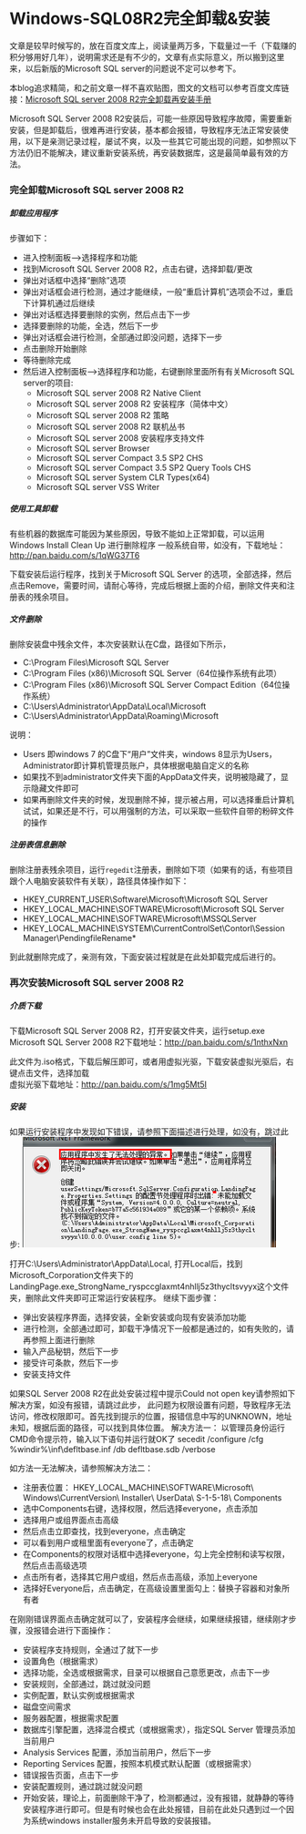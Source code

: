 # Windows-SQL08R2完全卸载&安装
文章是较早时候写的，放在百度文库上，阅读量两万多，下载量过一千（下载赚的积分够用好几年），说明需求还是有不少的，文章有点实际意义，所以搬到这里来，以后新版的Microsoft SQL server的问题说不定可以参考下。

本blog追求精简，和之前文章一样不喜欢贴图，图文的文档可以参考百度文库链接：[Microsoft SQL server 2008 R2完全卸载再安装手册](https://wenku.baidu.com/view/8f4eaf58cfc789eb172dc8c5)

Microsoft SQL Server 2008 R2安装后，可能一些原因导致程序故障，需要重新安装，但是卸载后，很难再进行安装，基本都会报错，导致程序无法正常安装使用，以下是亲测记录过程，屡试不爽，以及一些其它可能出现的问题，如参照以下方法仍旧不能解决，建议重新安装系统，再安装数据库，这是最简单最有效的方法。
### 完全卸载Microsoft SQL server 2008 R2
##### 卸载应用程序
步骤如下：
- 进入控制面板-->选择程序和功能
- 找到Microsoft SQL Server 2008 R2，点击右键，选择卸载/更改
- 弹出对话框中选择“删除”选项
- 弹出对话框会进行检测，通过才能继续，一般“重启计算机”选项会不过，重启下计算机通过后继续
- 弹出对话框选择要删除的实例，然后点击下一步
- 选择要删除的功能，全选，然后下一步
- 弹出对话框会进行检测，全部通过即没问题，选择下一步
- 点击删除开始删除
- 等待删除完成
- 然后进入控制面板-->选择程序和功能，右键删除里面所有有关Microsoft SQL server的项目:
    - Microsoft SQL server 2008 R2 Native Client
    - Microsoft SQL server 2008 R2 安装程序（简体中文）
    - Microsoft SQL server 2008 R2 策略
    - Microsoft SQL server 2008 R2 联机丛书
    - Microsoft SQL server 2008 安装程序支持文件
    - Microsoft SQL server Browser
    - Microsoft SQL server Compact 3.5 SP2 CHS
    - Microsoft SQL server Compact 3.5 SP2 Query Tools CHS
    - Microsoft SQL server System CLR Types(x64)
    - Microsoft SQL server VSS Writer

##### 使用工具卸载
有些机器的数据库可能因为某些原因，导致不能如上正常卸载，可以运用Windows Install Clean Up 进行删除程序
一般系统自带，如没有，下载地址：http://pan.baidu.com/s/1qWG37T6

下载安装后运行程序，找到关于Microsoft SQL Server 的选项，全部选择，然后点击Remove，需要时间，请耐心等待，完成后根据上面的介绍，删除文件夹和注册表的残余项目。
##### 文件删除
删除安装盘中残余文件，本次安装默认在C盘，路径如下所示，
- C:\Program Files\Microsoft SQL Server
- C:\Program Files (x86)\Microsoft SQL Server（64位操作系统有此项）
- C:\Program Files (x86)\Microsoft SQL Server Compact Edition（64位操作系统）
- C:\Users\Administrator\AppData\Local\Microsoft
- C:\Users\Administrator\AppData\Roaming\Microsoft

说明：
- Users 即windows 7 的C盘下“用户”文件夹，windows 8显示为Users，Administrator即计算机管理员账户，具体根据电脑自定义的名称
- 如果找不到administrator文件夹下面的AppData文件夹，说明被隐藏了，显示隐藏文件即可
- 如果再删除文件夹的时候，发现删除不掉，提示被占用，可以选择重启计算机试试，如果还是不行，可以用强制的方法，可以采取一些软件自带的粉碎文件的操作

##### 注册表信息删除
删除注册表残余项目，运行`regedit`注册表，删除如下项（如果有的话，有些项目跟个人电脑安装软件有关联），路径具体操作如下：
- HKEY_CURRENT_USER\Software\Microsoft\Microsoft SQL Server
- HKEY_LOCAL_MACHINE\SOFTWARE\Microsoft\Microsoft SQL Server 
- HKEY_LOCAL_MACHINE\SOFTWARE\Microsoft\MSSQLServer
- HKEY_LOCAL_MACHINE\SYSTEM\CurrentControlSet\Contorl\Session Manager\PendingfileRename*

到此就删除完成了，亲测有效，下面安装过程就是在此处卸载完成后进行的。

### 再次安装Microsoft SQL server 2008 R2
##### 介质下载 
下载Microsoft SQL Server 2008 R2，打开安装文件夹，运行setup.exe    
Microsoft SQL Server 2008 R2下载地址：http://pan.baidu.com/s/1nthxNxn

此文件为.iso格式，下载后解压即可，或者用虚拟光驱，下载安装虚拟光驱后，右键点击文件，选择加载    
虚拟光驱下载地址：http://pan.baidu.com/s/1mg5Mt5I
##### 安装
如果运行安装程序中发现如下错误，请参照下面描述进行处理，如没有，跳过此步:
![应用程序发送了无法处理的异常](error.png)

打开C:\Users\Administrator\AppData\Local, 打开Local后，找到Microsoft_Corporation文件夹下的LandingPage.exe_StrongName_ryspccglaxmt4nhllj5z3thycltsvyyx这个文件夹，删除此文件夹即可正常运行安装程序。
继续下面步骤：
- 弹出安装程序界面，选择安装，全新安装或向现有安装添加功能
- 进行检测，全部通过即可，卸载干净情况下一般都是通过的，如有失败的，请再参照上面进行删除
- 输入产品秘钥，然后下一步
- 接受许可条款，然后下一步
- 安装支持文件

如果SQL Server 2008 R2在此处安装过程中提示Could not open key请参照如下解决方案，如没有报错，请跳过此步，
此问题为权限设置有问题，导致程序无法访问，修改权限即可。首先找到提示的位置，报错信息中写的UNKNOWN，地址未知，根据后面的路径，可以找到具体位置。
解决方法一：
以管理员身份运行CMD命令提示符，输入以下语句并运行就OK了
secedit /configure /cfg %windir%\inf\defltbase.inf /db defltbase.sdb /verbose

如方法一无法解决，请参照解决方法二：
- 注册表位置：
HKEY_LOCAL_MACHINE\SOFTWARE\Microsoft\ Windows\CurrentVersion\ Installer\ UserData\ S-1-5-18\ Components
- 选中Components右键，选择权限，然后选择everyone，点击添加
- 选择用户或组界面点击高级
- 然后点击立即查找，找到everyone，点击确定
- 可以看到用户或租里面有everyone了，点击确定
- 在Components的权限对话框中选择everyone，勾上完全控制和读写权限，然后点击高级选项
- 点击所有者，选择其它用户或组，然后点击高级，添加上everyone
- 选择好Everyone后，点击确定，在高级设置里面勾上：替换子容器和对象所有者

在刚刚错误界面点击确定就可以了，安装程序会继续，如果继续报错，继续刚才步骤，没报错会进行下面操作：
- 安装程序支持规则，全通过了就下一步
- 设置角色（根据需求）
- 选择功能，全选或根据需求，目录可以根据自己意愿更改，点击下一步
- 安装规则，全部通过，跳过就没问题
- 实例配置，默认实例或根据需求
- 磁盘空间需求
- 服务器配置，根据需求配置
- 数据库引擎配置，选择混合模式（或根据需求），指定SQL Server 管理员添加当前用户
- Analysis Services 配置，添加当前用户，然后下一步
- Reporting Services 配置，按照本机模式默认配置（或根据需求）
- 错误报告页面，点击下一步
- 安装配置规则，通过跳过就没问题
- 开始安装，理论上，前面删除干净了，检测都通过，没有报错，就静静的等待安装程序进行即可。但是有时候也会在此处报错，目前在此处只遇到过一个因为系统windows installer服务未开启导致的安装报错。
